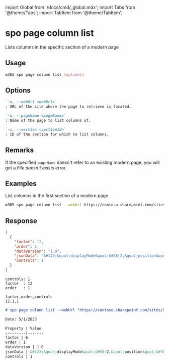 <!-- DISCLAIMER: All secrets, passwords, and sensitive values in this document are examples only and not real credentials. -->
import Global from '/docs/cmd/_global.mdx';
import Tabs from '@theme/Tabs';
import TabItem from '@theme/TabItem';

# spo page column list

Lists columns in the specific section of a modern page

## Usage

```sh
m365 spo page column list [options]
```

## Options

```md definition-list
`-u, --webUrl <webUrl>`
: URL of the site where the page to retrieve is located.

`-n, --pageName <pageName>`
: Name of the page to list columns of.

`-s, --section <sectionId>`
: ID of the section for which to list columns.
```

<Global />

## Remarks

If the specified `pageName` doesn't refer to an existing modern page, you will get a _File doesn't exists_ error.

## Examples

List columns in the first section of a modern page

```sh
m365 spo page column list --webUrl https://contoso.sharepoint.com/sites/team-a --pageName home.aspx --section 1
```


## Response

<Tabs>
  <TabItem value="JSON">

  ```json
  [
    {
      "factor": 12,
      "order": 1,
      "dataVersion": "1.0",
      "jsonData": "&#123;&quot;displayMode&quot;&#58;2,&quot;position&quot;&#58;&#123;&quot;sectionFactor&quot;&#58;12,&quot;sectionIndex&quot;&#58;1,&quot;zoneIndex&quot;&#58;1&#125;&#125;",
      "controls": 1
    }
  ]
  ```

  </TabItem>
  <TabItem value="Text">

  ```text
  controls: 1
  factor  : 12
  order   : 1
  ```

  </TabItem>
  <TabItem value="CSV">

  ```csv
  factor,order,controls
  12,1,1
  ```

  </TabItem>
  <TabItem value="Markdown">

  ```md
  # spo page column list --webUrl "https://contoso.sharepoint.com/sites/team-a" --pageName "home.aspx" --section "1"

  Date: 5/1/2023

  Property | Value
  ---------|-------
  factor | 6
  order | 1
  dataVersion | 1.0
  jsonData | &#123;&quot;displayMode&quot;&#58;2,&quot;position&quot;&#58;&#123;&quot;sectionFactor&quot;&#58;6,&quot;sectionIndex&quot;&#58;1,&quot;zoneIndex&quot;&#58;1&#125;&#125;
  controls | 1    
  ```

  </TabItem>
</Tabs>
